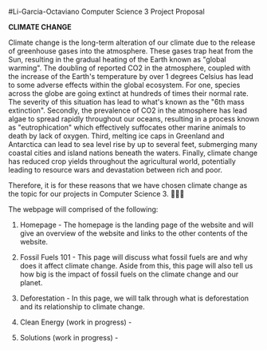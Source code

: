 #Li-Garcia-Octaviano
Computer Science 3 Project Proposal

**CLIMATE CHANGE**

Climate change is the long-term alteration of our climate due to the release of greenhouse gases into the atmosphere. These gases trap heat from the Sun, resulting in the gradual heating of the Earth known as "global warming". The doubling of reported CO2 in the atmosphere, coupled with the increase of the Earth's temperature by over 1 degrees Celsius has lead to some adverse effects within the global ecosystem. For one, species across the globe are going extinct at hundreds of times their normal rate. The severity of this situation has lead to what's known as the "6th mass extinction". Secondly, the prevalence of CO2 in the atmosphere has lead algae to spread rapidly throughout our oceans, resulting in a process known as "eutrophication" which effectively suffocates other marine animals to death by lack of oxygen. Third, melting ice caps in Greenland and Antarctica can lead to sea level rise by up to several feet, submerging many coastal cities and island nations beneath the waters. Finally, climate change has reduced crop yields throughout the agricultural world, potentially leading to resource wars and devastation between rich and poor.

Therefore, it is for these reasons that we have chosen climate change as the topic for our projects in Computer Science 3. 👏👏👏

The webpage will comprised of the following:

1. Homepage - The homepage is the landing page of the website and will give an overview of the website and links to the other contents of the website.

2. Fossil Fuels 101 - This page will discuss what fossil fuels are and why does it affect climate change. Aside from this, this page will also tell us how big is the impact of fossil fuels on the climate change and our planet. 

3. Deforestation - In this page, we will talk through what is deforestation and its relationship to climate change. 

4. Clean Energy (work in progress) - 

5. Solutions (work in progress) - 
